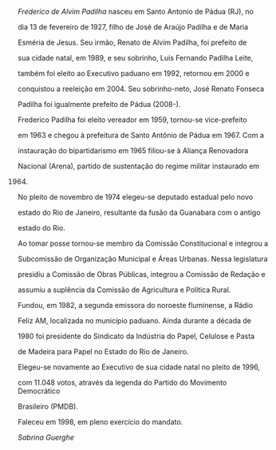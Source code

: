 

*Frederico de Alvim Padilha* nasceu em Santo Antonio de Pádua (RJ), no

dia 13 de fevereiro de 1927, filho de José de Araújo Padilha e de Maria

Esméria de Jesus. Seu irmão, Renato de Alvim Padilha, foi prefeito de

sua cidade natal, em 1989, e seu sobrinho, Luís Fernando Padilha Leite,

também foi eleito ao Executivo paduano em 1992, retornou em 2000 e

conquistou a reeleição em 2004. Seu sobrinho-neto, José Renato Fonseca

Padilha foi igualmente prefeito de Pádua (2008-).



Frederico Padilha foi eleito vereador em 1959, tornou-se vice-prefeito

em 1963 e chegou à prefeitura de Santo Antônio de Pádua em 1967. Com a

instauração do bipartidarismo em 1965 filiou-se à Aliança Renovadora

Nacional (Arena), partido de sustentação do regime militar instaurado em

1964.



No pleito de novembro de 1974 elegeu-se deputado estadual pelo novo

estado do Rio de Janeiro, resultante da fusão da Guanabara com o antigo

estado do Rio.



Ao tomar posse tornou-se membro da Comissão Constitucional e integrou a

Subcomissão de Organização Municipal e Áreas Urbanas. Nessa legislatura

presidiu a Comissão de Obras Públicas, integrou a Comissão de Redação e

assumiu a suplência da Comissão de Agricultura e Política Rural.



Fundou, em 1982, a segunda emissora do noroeste fluminense, a Rádio

Feliz AM, localizada no município paduano. Ainda durante a década de

1980 foi presidente do Sindicato da Indústria do Papel, Celulose e Pasta

de Madeira para Papel no Estado do Rio de Janeiro.



Elegeu-se novamente ao Executivo de sua cidade natal no pleito de 1996,

com 11.048 votos, através da legenda do Partido do Movimento Democrático

Brasileiro (PMDB).



Faleceu em 1998, em pleno exercício do mandato.



*Sabrina Guerghe*



